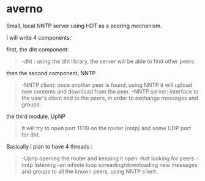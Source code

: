 # averno
Small, local NNTP server using HDT as a peering mechanism.


I will  write 4 components:

first, the dht component:

>-dht : using the dht library, the server will be able to find other peers.

then the second component, NNTP

>-NNTP client: once another peer is found, using NNTP it will upload new contents and download from the peer.
>-NNTP server: interface to the user's client and to the peers, in order to exchange messages and groups.

the third module, UpNP
  
>It will try to open port 11119 on the router (nntp) and some UDP port for dht.


Basically i plan to have 4 threads :

>-Upnp opening the router and keeping it open
>-hdt looking for peers
>-nntp listening
>-an infinite loop spreading/downloading new messages and groups to all the known peers, using NNTP client.

